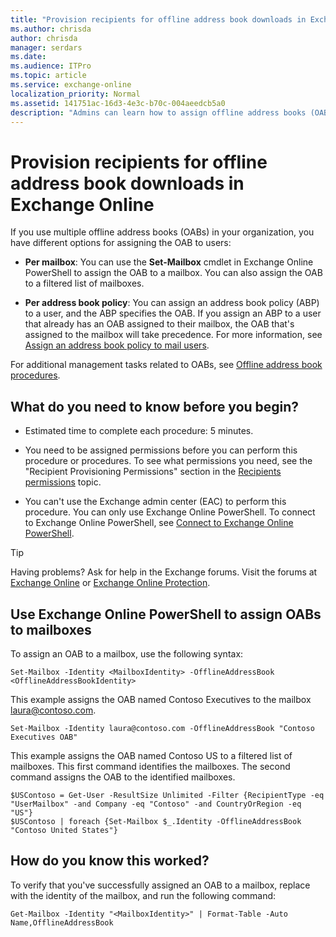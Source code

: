 ```yaml
---
title: "Provision recipients for offline address book downloads in Exchange Online"
ms.author: chrisda
author: chrisda
manager: serdars
ms.date: 
ms.audience: ITPro
ms.topic: article
ms.service: exchange-online
localization_priority: Normal
ms.assetid: 141751ac-16d3-4e3c-b70c-004aeedcb5a0
description: "Admins can learn how to assign offline address books (OABs) to mailboxes in Exchange Online."
---
```


# Provision recipients for offline address book downloads in Exchange Online

If you use multiple offline address books (OABs) in your organization, you have different options for assigning the OAB to users:

- **Per mailbox**: You can use the **Set-Mailbox** cmdlet in Exchange Online PowerShell to assign the OAB to a mailbox. You can also assign the OAB to a filtered list of mailboxes.

- **Per address book policy**: You can assign an address book policy (ABP) to a user, and the ABP specifies the OAB. If you assign an ABP to a user that already has an OAB assigned to their mailbox, the OAB that's assigned to the mailbox will take precedence. For more information, see [Assign an address book policy to mail users](../../address-books/address-book-policies/assign-an-address-book-policy-to-mail-users.md).

For additional management tasks related to OABs, see [Offline address book procedures](offline-address-book-procedures.md).

## What do you need to know before you begin?

- Estimated time to complete each procedure: 5 minutes.

- You need to be assigned permissions before you can perform this procedure or procedures. To see what permissions you need, see the "Recipient Provisioning Permissions" section in the [Recipients permissions](https://technet.microsoft.com/library/5b690bcb-c6df-4511-90e1-08ca91f43b37.aspx) topic. 

- You can't use the Exchange admin center (EAC) to perform this procedure. You can only use Exchange Online PowerShell. To connect to Exchange Online PowerShell, see [Connect to Exchange Online PowerShell](https://docs.microsoft.com/powershell/exchange/exchange-online/connect-to-exchange-online-powershell/connect-to-exchange-online-powershell).

> [!TIP]
> Having problems? Ask for help in the Exchange forums. Visit the forums at [Exchange Online](https://go.microsoft.com/fwlink/p/?linkId=267542) or [Exchange Online Protection](https://go.microsoft.com/fwlink/p/?linkId=285351). 

## Use Exchange Online PowerShell to assign OABs to mailboxes

To assign an OAB to a mailbox, use the following syntax:

```
Set-Mailbox -Identity <MailboxIdentity> -OfflineAddressBook <OfflineAddressBookIdentity>
```

This example assigns the OAB named Contoso Executives to the mailbox laura@contoso.com.

```
Set-Mailbox -Identity laura@contoso.com -OfflineAddressBook "Contoso Executives OAB"
```

This example assigns the OAB named Contoso US to a filtered list of mailboxes. This first command identifies the mailboxes. The second command assigns the OAB to the identified mailboxes.

```
$USContoso = Get-User -ResultSize Unlimited -Filter {RecipientType -eq "UserMailbox" -and Company -eq "Contoso" -and CountryOrRegion -eq "US"}
$USContoso | foreach {Set-Mailbox $_.Identity -OfflineAddressBook "Contoso United States"}
```

## How do you know this worked?

To verify that you've successfully assigned an OAB to a mailbox, replace <MailboxIdentity> with the identity of the mailbox, and run the following command:

```
Get-Mailbox -Identity "<MailboxIdentity>" | Format-Table -Auto Name,OfflineAddressBook
```
